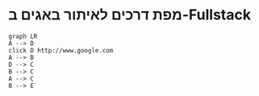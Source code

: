 # מפת דרכים לאיתור באגים ב-Fullstack

```mermaid
graph LR
A --> D
click D http://www.google.com
A --> B
D --> C
B --> C
A --> C
B --> E
```